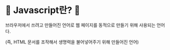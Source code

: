 # 🎃 Javascript란? 🎃
브라우저에서 쓰려고 만들어진 언어로 웹 페이지를 동적으로 만들기 위해 사용되는 언어다. <br/>

(즉, HTML 문서를 조작해서 생명력을 불어넣어주기 위해 만들어진 언어)
